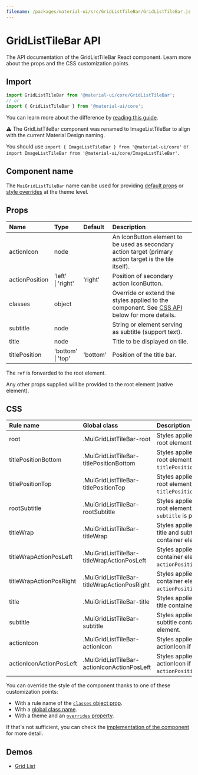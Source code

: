 ```yaml
---
filename: /packages/material-ui/src/GridListTileBar/GridListTileBar.js
---
```


<!--- This documentation is automatically generated, do not try to edit it. -->

# GridListTileBar API

<p class="description">The API documentation of the GridListTileBar React component. Learn more about the props and the CSS customization points.</p>

## Import

```js
import GridListTileBar from '@material-ui/core/GridListTileBar';
// or
import { GridListTileBar } from '@material-ui/core';
```

You can learn more about the difference by [reading this guide](/guides/minimizing-bundle-size/).

⚠️ The GridListTileBar component was renamed to ImageListTileBar to align with the current Material Design naming.

You should use `import { ImageListTileBar } from '@material-ui/core'`
or `import ImageListTileBar from '@material-ui/core/ImageListTileBar'`.

## Component name

The `MuiGridListTileBar` name can be used for providing [default props](/customization/globals/#default-props) or [style overrides](/customization/globals/#css) at the theme level.

## Props

| Name | Type | Default | Description |
|:-----|:-----|:--------|:------------|
| <span class="prop-name">actionIcon</span> | <span class="prop-type">node</span> |  | An IconButton element to be used as secondary action target (primary action target is the tile itself). |
| <span class="prop-name">actionPosition</span> | <span class="prop-type">'left'<br>&#124;&nbsp;'right'</span> | <span class="prop-default">'right'</span> | Position of secondary action IconButton. |
| <span class="prop-name">classes</span> | <span class="prop-type">object</span> |  | Override or extend the styles applied to the component. See [CSS API](#css) below for more details. |
| <span class="prop-name">subtitle</span> | <span class="prop-type">node</span> |  | String or element serving as subtitle (support text). |
| <span class="prop-name">title</span> | <span class="prop-type">node</span> |  | Title to be displayed on tile. |
| <span class="prop-name">titlePosition</span> | <span class="prop-type">'bottom'<br>&#124;&nbsp;'top'</span> | <span class="prop-default">'bottom'</span> | Position of the title bar. |

The `ref` is forwarded to the root element.

Any other props supplied will be provided to the root element (native element).

## CSS

| Rule name | Global class | Description |
|:-----|:-------------|:------------|
| <span class="prop-name">root</span> | <span class="prop-name">.MuiGridListTileBar-root</span> | Styles applied to the root element.
| <span class="prop-name">titlePositionBottom</span> | <span class="prop-name">.MuiGridListTileBar-titlePositionBottom</span> | Styles applied to the root element if `titlePosition="bottom"`.
| <span class="prop-name">titlePositionTop</span> | <span class="prop-name">.MuiGridListTileBar-titlePositionTop</span> | Styles applied to the root element if `titlePosition="top"`.
| <span class="prop-name">rootSubtitle</span> | <span class="prop-name">.MuiGridListTileBar-rootSubtitle</span> | Styles applied to the root element if a `subtitle` is provided.
| <span class="prop-name">titleWrap</span> | <span class="prop-name">.MuiGridListTileBar-titleWrap</span> | Styles applied to the title and subtitle container element.
| <span class="prop-name">titleWrapActionPosLeft</span> | <span class="prop-name">.MuiGridListTileBar-titleWrapActionPosLeft</span> | Styles applied to the container element if `actionPosition="left"`.
| <span class="prop-name">titleWrapActionPosRight</span> | <span class="prop-name">.MuiGridListTileBar-titleWrapActionPosRight</span> | Styles applied to the container element if `actionPosition="right"`.
| <span class="prop-name">title</span> | <span class="prop-name">.MuiGridListTileBar-title</span> | Styles applied to the title container element.
| <span class="prop-name">subtitle</span> | <span class="prop-name">.MuiGridListTileBar-subtitle</span> | Styles applied to the subtitle container element.
| <span class="prop-name">actionIcon</span> | <span class="prop-name">.MuiGridListTileBar-actionIcon</span> | Styles applied to the actionIcon if supplied.
| <span class="prop-name">actionIconActionPosLeft</span> | <span class="prop-name">.MuiGridListTileBar-actionIconActionPosLeft</span> | Styles applied to the actionIcon if `actionPosition="left"`.

You can override the style of the component thanks to one of these customization points:

- With a rule name of the [`classes` object prop](/customization/components/#overriding-styles-with-classes).
- With a [global class name](/customization/components/#overriding-styles-with-global-class-names).
- With a theme and an [`overrides` property](/customization/globals/#css).

If that's not sufficient, you can check the [implementation of the component](https://github.com/mui-org/material-ui/blob/master/packages/material-ui/src/GridListTileBar/GridListTileBar.js) for more detail.

## Demos

- [Grid List](/components/grid-list/)

